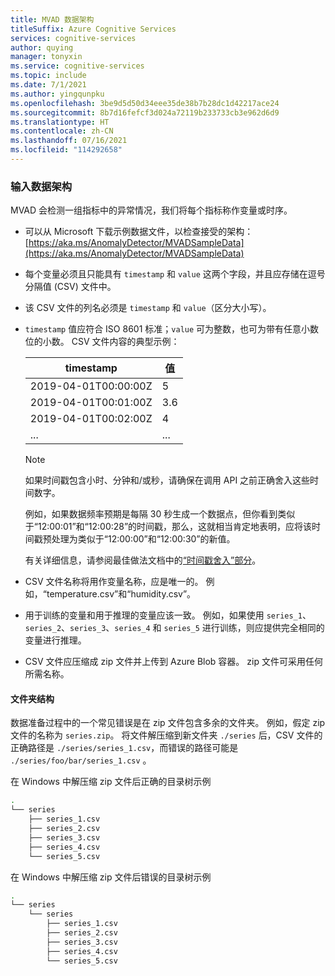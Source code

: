 ```yaml
---
title: MVAD 数据架构
titleSuffix: Azure Cognitive Services
services: cognitive-services
author: quying
manager: tonyxin
ms.service: cognitive-services
ms.topic: include
ms.date: 7/1/2021
ms.author: yingqunpku
ms.openlocfilehash: 3be9d5d50d34eee35de38b7b28dc1d42217ace24
ms.sourcegitcommit: 8b7d16fefcf3d024a72119b233733cb3e962d6d9
ms.translationtype: HT
ms.contentlocale: zh-CN
ms.lasthandoff: 07/16/2021
ms.locfileid: "114292658"
---
```

### <a name="input-data-schema"></a>输入数据架构

MVAD 会检测一组指标中的异常情况，我们将每个指标称作变量或时序。

* 可以从 Microsoft 下载示例数据文件，以检查接受的架构：[https://aka.ms/AnomalyDetector/MVADSampleData](https://aka.ms/AnomalyDetector/MVADSampleData)
* 每个变量必须且只能具有 `timestamp` 和 `value` 这两个字段，并且应存储在逗号分隔值 (CSV) 文件中。
* 该 CSV 文件的列名必须是 `timestamp` 和 `value`（区分大小写）。
* `timestamp` 值应符合 ISO 8601 标准；`value` 可为整数，也可为带有任意小数位的小数。
    CSV 文件内容的典型示例：

    |timestamp | 值|
    |-------|-------|
    |2019-04-01T00:00:00Z| 5|
    |2019-04-01T00:01:00Z| 3.6|
    |2019-04-01T00:02:00Z| 4|
    |...| ...|

    > [!NOTE]
    > 如果时间戳包含小时、分钟和/或秒，请确保在调用 API 之前正确舍入这些时间数字。
    >
    > 例如，如果数据频率预期是每隔 30 秒生成一个数据点，但你看到类似于“12:00:01”和“12:00:28”的时间戳，那么，这就相当肯定地表明，应将该时间戳预处理为类似于“12:00:00”和“12:00:30”的新值。
    >
    > 有关详细信息，请参阅最佳做法文档中的[“时间戳舍入”部分](../concepts/best-practices-multivariate.md#timestamp-round-up)。
* CSV 文件名称将用作变量名称，应是唯一的。 例如，“temperature.csv”和“humidity.csv”。
* 用于训练的变量和用于推理的变量应该一致。 例如，如果使用 `series_1`、`series_2`、`series_3`、`series_4` 和 `series_5` 进行训练，则应提供完全相同的变量进行推理。
* CSV 文件应压缩成 zip 文件并上传到 Azure Blob 容器。 zip 文件可采用任何所需名称。

#### <a name="folder-structure"></a>文件夹结构

数据准备过程中的一个常见错误是在 zip 文件包含多余的文件夹。 例如，假定 zip 文件的名称为 `series.zip`。 将文件解压缩到新文件夹 `./series` 后，CSV 文件的正确路径是 `./series/series_1.csv`，而错误的路径可能是 `./series/foo/bar/series_1.csv` 。

在 Windows 中解压缩 zip 文件后正确的目录树示例

```bash
.
└── series
    ├── series_1.csv
    ├── series_2.csv
    ├── series_3.csv
    ├── series_4.csv
    └── series_5.csv
```

在 Windows 中解压缩 zip 文件后错误的目录树示例

```bash
.
└── series
    └── series
        ├── series_1.csv
        ├── series_2.csv
        ├── series_3.csv
        ├── series_4.csv
        └── series_5.csv
```